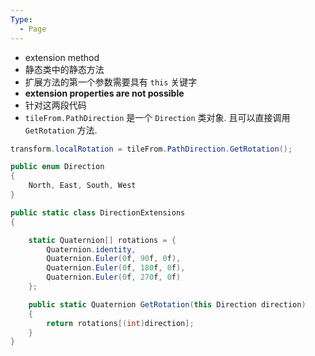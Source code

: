 ```yaml
---
Type:
  - Page
---
```

- extension method
- 静态类中的静态方法
- 扩展方法的第一个参数需要具有 `this` 关键字
- **extension properties are not possible**
- 针对这两段代码
- `tileFrom.PathDirection` 是一个 `Direction` 类对象. 且可以直接调用`GetRotation` 方法.

```cs
transform.localRotation = tileFrom.PathDirection.GetRotation();
```

```cs
public enum Direction
{
    North, East, South, West
}

public static class DirectionExtensions
{

    static Quaternion[] rotations = {
        Quaternion.identity,
        Quaternion.Euler(0f, 90f, 0f),
        Quaternion.Euler(0f, 180f, 0f),
        Quaternion.Euler(0f, 270f, 0f)
    };

    public static Quaternion GetRotation(this Direction direction)
    {
        return rotations[(int)direction];
    }
}
```
